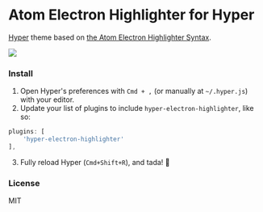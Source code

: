 # Atom Electron Highlighter for Hyper

[Hyper](https://hyper.is) theme based on [the Atom Electron Highlighter Syntax](https://github.com/mikemcbride/electron-highlighter-syntax).

![](https://cdn.jsdelivr.net/gh/mikemcbride/hyper-electron-highlighter@52b9c5e2147559896c301c17cc7ae696cbbfc010/screenshot.png)

### Install

1. Open Hyper's preferences with `Cmd + ,` (or manually at `~/.hyper.js`) with your editor.
2. Update your list of plugins to include `hyper-electron-highlighter`, like so:

  ```js
plugins: [
      'hyper-electron-highlighter'
],
```
3. Fully reload Hyper (`Cmd+Shift+R`), and tada! :tada:

### License

MIT
